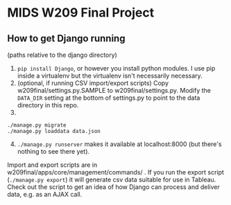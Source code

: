 # MIDS W209 Final Project

## How to get Django running

(paths relative to the django directory)

1. `pip install Django`, or however you install python modules. I use pip inside a virtualenv but the virtualenv isn't necessarily necessary.
2. (optional, if running CSV import/export scripts) Copy w209final/settings.py.SAMPLE to w209final/settings.py. Modify the `DATA_DIR` setting at the bottom of settings.py to point to the data directory in this repo.
3. 
```
./manage.py migrate
./manage.py loaddata data.json
```
4. `./manage.py runserver` makes it available at localhost:8000 (but there's nothing to see there yet).

Import and export scripts are in w209final/apps/core/management/commands/ . If you run the export script (`./manage.py export`) it will generate csv data suitable for use in Tableau. Check out the script to get an idea of how Django can process and deliver data, e.g. as an AJAX call.